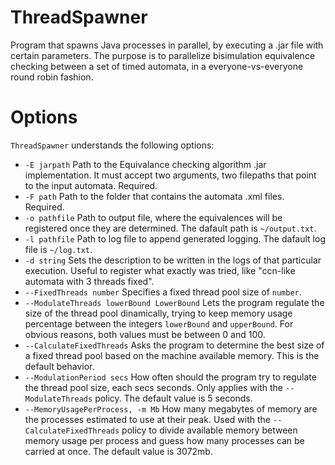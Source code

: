 # ThreadSpawner

Program that spawns Java processes in parallel, by executing a .jar file with certain parameters. The purpose is to parallelize bisimulation equivalence checking between a set of timed automata, in a everyone-vs-everyone round robin fashion.

# Options

`ThreadSpawner` understands the following options:

* `-E jarpath` Path to the Equivalance checking algorithm .jar implementation. It must accept two arguments, two filepaths that point to the input automata. Required.
* `-F path` Path to the folder that contains the automata .xml files. Required.
* `-o pathfile` Path to output file, where the equivalences will be registered once they are determined. The dafault path is `~/output.txt`.
* `-l pathfile` Path to log file to append generated logging. The dafault log file is `~/log.txt`.
* `-d string` Sets the description to be written in the logs of that particular execution. Useful to register what exactly was tried, like "ccn-like automata with 3 threads fixed".
* `--FixedThreads number` Specifies a fixed thread pool size of `number`.
* `--ModulateThreads lowerBound LowerBound` Lets the program regulate the size of the thread pool dinamically, trying to keep memory usage percentage between the integers `lowerBound` and `upperBound`. For obvious reasons, both values must be between 0 and 100.
* `--CalculateFixedThreads` Asks the program to determine the best size of a fixed thread pool based on the machine available memory. This is the default behavior.
* `--ModulationPeriod secs` How often should the program try to regulate the thread pool size, each secs seconds. Only applies with the `--ModulateThreads` policy. The default value is 5 seconds.
* `--MemoryUsagePerProcess, -m Mb` How many megabytes of memory are the processes estimated to use at their peak. Used with the `--CalculateFixedThreads` policy to divide available memory between memory usage per process and guess how many processes can be carried at once. The default value is 3072mb.



 